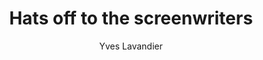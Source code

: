 ---
title: Hats off to the screenwriters
slug: hotts
author: Yves Lavandier
cover: hotts.png
summary: A tribute to the creative people who invent narratives, characters, fictitious
  worlds, structures and... meaning.
importance: Une web-série passionnante sur le récit
mandatory: true
site: https://www.youtube.com/playlist?list=PLxex8Z5MHt2e3LFD1zn3bwmkOWQuAfXqU
paths:
- "/competences/exprimer"
- "/parcours/creation-numerique"
- "/ateliers/hors-champ"
---